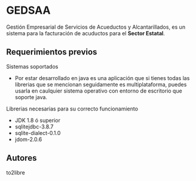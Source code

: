 # GEDSAA
Gestión Empresarial de Servicios de Acueductos y Alcantarillados, es un sistema para la facturación de acuductos para el <b>Sector Estatal</b>.

## Requerimientos previos
Sistemas soportados
* Por estar desarrollado en java es una aplicación que si tienes todas las librerias que se mencionan seguidamente es multiplataforma, puedes usarla en caulquier sistema operativo con entorno de escritorio que soporte java.


Librerias necesarias para su correcto funcionamiento
* JDK 1.8 ó superior
* sqlitejdbc-3.8.7
* sqlite-dialect-0.1.0
* jdom-2.0.6

## Autores
to2libre
